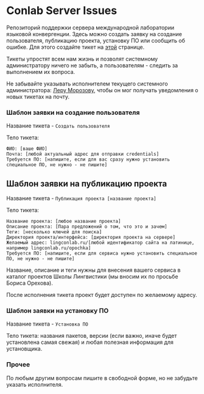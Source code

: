 # Conlab Server Issues
Репозиторий поддержки сервера международной лаборатории языковой конвергенции. Здесь можно создать заявку на создание пользователя, публикацию проекта, установку ПО или сообщить об ошибке. Для этого создайте тикет на [этой](https://github.com/LingConLab/conlab-server-issues/issues) странице.

Тикеты упростят всем нам жизнь и позволят системному администратору ничего не забыть, а пользователям - следить за выполнением их вопроса.

Не забывайте указывать исполнителем текущего системного администратора: [Леру Морозову](https://github.com/leramorozova), чтобы он мог получать уведомления о новых тикетах на почту. 

### Шаблон заявки на создание пользователя
Название тикета - ```Создать пользователя```

Тело тикета:
```
ФИО: [ваше ФИО]
Почта: [любой актуальный адрес для отправки credentials]
Требуется ПО: [напишите, если для вас сразу нужно установить специальное ПО, не нужно - не пишите]
```

## Шаблон заявки на публикацию проекта
Название тикета - ```Публикация проекта [название проекта]```

Тело тикета:
```
Название проекта: [любое название проекта]
Описание проекта: [Пара предложений о том, что это и зачем]
Теги: [несколько ключей для поиска]
Директория проекта/интерфейса: [директория проекта на сервере]
Желаемый адрес: lingconlab.ru/[любой идентификатор сайта на латинице, например lingconlab.ru/opochka]
Требуется ПО: [напишите, если для сервиса нужно установить специальное ПО, не нужно - не пишите]
```
Название, описание и теги нужны для внесения вашего сервиса в каталог проектов Школы Лингвистики (мы вносим их по просьбе Бориса Орехова).

После исполнения тикета проект будет доступен по желаемому адресу.

### Шаблон заявки на установку ПО
Название тикета - ```Установка ПО```

Тело тикета: названия пакетов, версии (если важно, иначе будет установлена самая свежая) и любая полезная информация для установщика.


### Прочее
По любым другим вопросам пишите в свободной форме, но не забудьте указать исполнителя.
